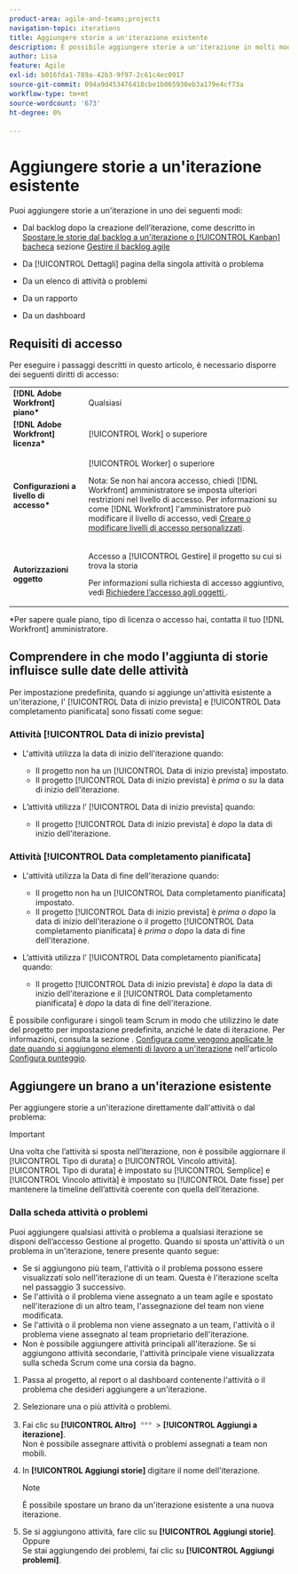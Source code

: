 ```yaml
---
product-area: agile-and-teams;projects
navigation-topic: iterations
title: Aggiungere storie a un'iterazione esistente
description: È possibile aggiungere storie a un'iterazione in molti modi.
author: Lisa
feature: Agile
exl-id: b016fda1-789a-42b3-9f97-2c61c4ec0917
source-git-commit: 094a9d453476418cbe1b065930eb3a179e4cf73a
workflow-type: tm+mt
source-wordcount: '673'
ht-degree: 0%

---
```


# Aggiungere storie a un&#39;iterazione esistente

Puoi aggiungere storie a un&#39;iterazione in uno dei seguenti modi:

* Dal backlog dopo la creazione dell’iterazione, come descritto in [Spostare le storie dal backlog a un&#39;iterazione o [!UICONTROL Kanban] bacheca](../../../agile/work-in-an-agile-environment/manage-the-agile-backlog.md#moving-stories-from-the-backlog) sezione [Gestire il backlog agile](../../../agile/work-in-an-agile-environment/manage-the-agile-backlog.md)

* Da [!UICONTROL Dettagli] pagina della singola attività o problema
* Da un elenco di attività o problemi
* Da un rapporto
* Da un dashboard

## Requisiti di accesso

Per eseguire i passaggi descritti in questo articolo, è necessario disporre dei seguenti diritti di accesso:

<table style="table-layout:auto"> 
 <col> 
 <col> 
 <tbody> 
  <tr> 
   <td role="rowheader"><strong>[!DNL Adobe Workfront] piano*</strong></td> 
   <td> <p>Qualsiasi</p> </td> 
  </tr> 
  <tr> 
   <td role="rowheader"><strong>[!DNL Adobe Workfront] licenza*</strong></td> 
   <td> <p>[!UICONTROL Work] o superiore</p> </td> 
  </tr> 
  <tr> 
   <td role="rowheader"><strong>Configurazioni a livello di accesso*</strong></td> 
   <td> <p>[!UICONTROL Worker] o superiore</p> <p>Nota: Se non hai ancora accesso, chiedi [!DNL Workfront] amministratore se imposta ulteriori restrizioni nel livello di accesso. Per informazioni su come [!DNL Workfront] l'amministratore può modificare il livello di accesso, vedi <a href="../../../administration-and-setup/add-users/configure-and-grant-access/create-modify-access-levels.md" class="MCXref xref">Creare o modificare livelli di accesso personalizzati</a>.</p> </td> 
  </tr> 
  <tr> 
   <td role="rowheader"><strong>Autorizzazioni oggetto</strong></td> 
   <td> <p>Accesso a [!UICONTROL Gestire] il progetto su cui si trova la storia</p> <p>Per informazioni sulla richiesta di accesso aggiuntivo, vedi <a href="../../../workfront-basics/grant-and-request-access-to-objects/request-access.md" class="MCXref xref">Richiedere l’accesso agli oggetti </a>.</p> </td> 
  </tr> 
 </tbody> 
</table>

&#42;Per sapere quale piano, tipo di licenza o accesso hai, contatta il tuo [!DNL Workfront] amministratore.

## Comprendere in che modo l&#39;aggiunta di storie influisce sulle date delle attività

Per impostazione predefinita, quando si aggiunge un&#39;attività esistente a un&#39;iterazione, l&#39; [!UICONTROL Data di inizio prevista] e [!UICONTROL Data completamento pianificata] sono fissati come segue:

### Attività [!UICONTROL Data di inizio prevista]

* L&#39;attività utilizza la data di inizio dell&#39;iterazione quando:

   * Il progetto non ha un [!UICONTROL Data di inizio prevista] impostato.
   * Il progetto [!UICONTROL Data di inizio prevista] è *prima* o *su* la data di inizio dell&#39;iterazione.

* L’attività utilizza l’ [!UICONTROL Data di inizio prevista] quando:

   * Il progetto [!UICONTROL Data di inizio prevista] è *dopo* la data di inizio dell&#39;iterazione.

### Attività [!UICONTROL Data completamento pianificata]

* L&#39;attività utilizza la Data di fine dell&#39;iterazione quando:

   * Il progetto non ha un [!UICONTROL Data completamento pianificata] impostato.
   * Il progetto [!UICONTROL Data di inizio prevista] è *prima o dopo* la data di inizio dell&#39;iterazione o il progetto [!UICONTROL Data completamento pianificata] è *prima o dopo* la data di fine dell&#39;iterazione.

* L’attività utilizza l’ [!UICONTROL Data completamento pianificata] quando:

   * Il progetto [!UICONTROL Data di inizio prevista] è *dopo* la data di inizio dell&#39;iterazione e il [!UICONTROL Data completamento pianificata] è *dopo* la data di fine dell&#39;iterazione.

È possibile configurare i singoli team Scrum in modo che utilizzino le date del progetto per impostazione predefinita, anziché le date di iterazione. Per informazioni, consulta la sezione . [Configura come vengono applicate le date quando si aggiungono elementi di lavoro a un&#39;iterazione](../../../agile/get-started-with-agile-in-workfront/configure-scrum.md#configur5) nell&#39;articolo [Configura punteggio](../../../agile/get-started-with-agile-in-workfront/configure-scrum.md).

## Aggiungere un brano a un&#39;iterazione esistente

Per aggiungere storie a un&#39;iterazione direttamente dall&#39;attività o dal problema:

>[!IMPORTANT]
>
>Una volta che l’attività si sposta nell’iterazione, non è possibile aggiornare il [!UICONTROL Tipo di durata] o [!UICONTROL Vincolo attività]. [!UICONTROL Tipo di durata] è impostato su [!UICONTROL Semplice] e [!UICONTROL Vincolo attività] è impostato su [!UICONTROL Date fisse] per mantenere la timeline dell’attività coerente con quella dell’iterazione.

### Dalla scheda attività o problemi

Puoi aggiungere qualsiasi attività o problema a qualsiasi iterazione se disponi dell’accesso Gestione al progetto. Quando si sposta un&#39;attività o un problema in un&#39;iterazione, tenere presente quanto segue:

* Se si aggiungono più team, l&#39;attività o il problema possono essere visualizzati solo nell&#39;iterazione di un team. Questa è l&#39;iterazione scelta nel passaggio 3 successivo.
* Se l&#39;attività o il problema viene assegnato a un team agile e spostato nell&#39;iterazione di un altro team, l&#39;assegnazione del team non viene modificata.
* Se l&#39;attività o il problema non viene assegnato a un team, l&#39;attività o il problema viene assegnato al team proprietario dell&#39;iterazione.
* Non è possibile aggiungere attività principali all&#39;iterazione. Se si aggiungono attività secondarie, l&#39;attività principale viene visualizzata sulla scheda Scrum come una corsia da bagno.

1. Passa al progetto, al report o al dashboard contenente l&#39;attività o il problema che desideri aggiungere a un&#39;iterazione.
1. Selezionare una o più attività o problemi.
1. Fai clic su **[!UICONTROL Altro]** ![](assets/more-icon.png) > **[!UICONTROL Aggiungi a iterazione]**.\
   Non è possibile assegnare attività o problemi assegnati a team non mobili.

1. In **[!UICONTROL Aggiungi storie]** digitare il nome dell&#39;iterazione.

   >[!NOTE]
   >
   >È possibile spostare un brano da un&#39;iterazione esistente a una nuova iterazione.

1. Se si aggiungono attività, fare clic su **[!UICONTROL Aggiungi storie]**.\
   Oppure\
   Se stai aggiungendo dei problemi, fai clic su **[!UICONTROL Aggiungi problemi]**.
